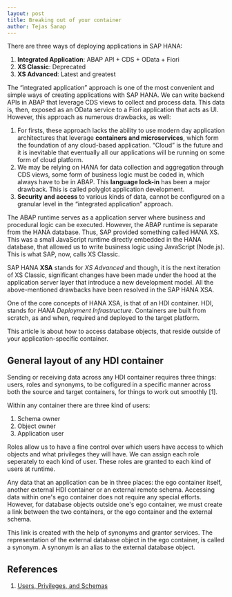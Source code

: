 ```yaml
---
layout: post
title: Breaking out of your container
author: Tejas Sanap
---
```

There are three ways of deploying applications in SAP HANA:
1. **Integrated Application**: ABAP API + CDS + OData + Fiori
2. **XS Classic**: Deprecated
3. **XS Advanced**: Latest and greatest

The “integrated application” approach is one of the most convenient and simple ways of creating applications with SAP HANA. We can write backend APIs in ABAP that leverage CDS views to collect and process data. This data is, then, exposed as an OData service to a Fiori application that acts as UI. However, this approach as numerous drawbacks, as well:
1. For firsts, these approach lacks the ability to use modern day application architectures that leverage **containers and microservices**, which form the foundation of any cloud-based application. “Cloud” is the future and it is inevitable that eventually all our applications will be running on some form of cloud platform.
2. We may be relying on HANA for data collection and aggregation through CDS views, some form of business logic must be coded in, which always have to be in ABAP. This **language lock-in** has been a major drawback. This is called polyglot application development.
3. **Security and access** to various kinds of data, cannot be configured on a granular level in the “integrated application” approach.

The ABAP runtime serves as a application server where business and procedural logic can be executed. However, the ABAP runtime is separate from the HANA database. Thus, SAP provided something called HANA XS. This was a small JavaScript runtime directly embedded in the HANA database, that allowed us to write business logic using JavaScript (Node.js). This is what SAP, now, calls XS Classic.

SAP HANA **XSA** stands for *XS Advanced* and though, it is the next iteration of XS Classic, significant changes have been made under the hood at the application server layer that introduce a new development model. All the above-mentioned drawbacks have been resolved in the SAP HANA XSA.

One of the core concepts of HANA XSA, is that of an HDI container. HDI, stands for *HANA Deployment Infrastructure*. Containers are built from scratch, as and when, required and deployed to the target platform.

This article is about how to access database objects, that reside outside of your application-specific container.

## General layout of any HDI container

Sending or receiving data across any HDI container requires three things: users, roles and synonyms, to be cofigured in a specific manner across both the source and target containers, for things to work out smoothly [1].

Within any container there are three kind of users:
1. Schema owner
2. Object owner
3. Application user

Roles allow us to have a fine control over which users have access to which objects and what privileges they will have. We can assign each role seperately to each kind of user. These roles are granted to each kind of users at runtime.

Any data that an application can be in three places: the ego container itself, another external HDI container or an external remote schema. Accessing data within one's ego container does not require any special efforts. However, for database objects outside one's ego container, we must create a link between the two containers, or the ego container and the external schema. 

This link is created with the help of synonyms and grantor services. The representation of the external database object in the ego container, is called a synonym. A synonym is an alias to the external database object.

## References
1. [Users, Privileges, and Schemas](https://help.sap.com/viewer/4505d0bdaf4948449b7f7379d24d0f0d/2.0.05/en-US/a260b05631a24a759bba932aa6d81b64.html)
